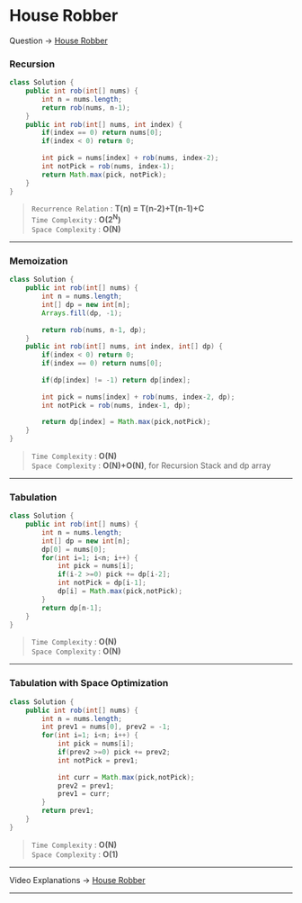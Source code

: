 # House Robber
Question -> [House Robber](https://leetcode.com/problems/house-robber/)    

### Recursion
```java
class Solution {
    public int rob(int[] nums) {
        int n = nums.length;
        return rob(nums, n-1);
    }
    public int rob(int[] nums, int index) {
        if(index == 0) return nums[0];
        if(index < 0) return 0;
        
        int pick = nums[index] + rob(nums, index-2);
        int notPick = rob(nums, index-1);
        return Math.max(pick, notPick);
    }
}
```
> `Recurrence Relation` : **T(n) = T(n-2)+T(n-1)+C**           
> `Time Complexity` : **O(2<sup>N</sup>)**          
> `Space Complexity` : **O(N)**
---
### Memoization
```java
class Solution {
    public int rob(int[] nums) {
        int n = nums.length;
        int[] dp = new int[n];
        Arrays.fill(dp, -1);
        
        return rob(nums, n-1, dp);
    }
    public int rob(int[] nums, int index, int[] dp) {
        if(index < 0) return 0;
        if(index == 0) return nums[0];
        
        if(dp[index] != -1) return dp[index];
        
        int pick = nums[index] + rob(nums, index-2, dp);
        int notPick = rob(nums, index-1, dp);
        
        return dp[index] = Math.max(pick,notPick);
    }
}
```
> `Time Complexity` : **O(N)**          
> `Space Complexity` : **O(N)+O(N)**, for Recursion Stack and dp array
---
### Tabulation
```java
class Solution {
    public int rob(int[] nums) {
        int n = nums.length;
        int[] dp = new int[n];
        dp[0] = nums[0];
        for(int i=1; i<n; i++) {
            int pick = nums[i];
            if(i-2 >=0) pick += dp[i-2];
            int notPick = dp[i-1];
            dp[i] = Math.max(pick,notPick);
        }
        return dp[n-1];
    }
}
```
> `Time Complexity` : **O(N)**          
> `Space Complexity` : **O(N)**
---
### Tabulation with Space Optimization
```java
class Solution {
    public int rob(int[] nums) {
        int n = nums.length;
        int prev1 = nums[0], prev2 = -1; 
        for(int i=1; i<n; i++) {
            int pick = nums[i];
            if(prev2 >=0) pick += prev2;
            int notPick = prev1;
            
            int curr = Math.max(pick,notPick);
            prev2 = prev1;
            prev1 = curr;
        }
        return prev1;
    }
}
```
> `Time Complexity` : **O(N)**          
> `Space Complexity` : **O(1)**
---
Video Explanations -> [House Robber](https://youtu.be/GrMBfJNk_NY?list=PLgUwDviBIf0qUlt5H_kiKYaNSqJ81PMMY)   
<hr>
